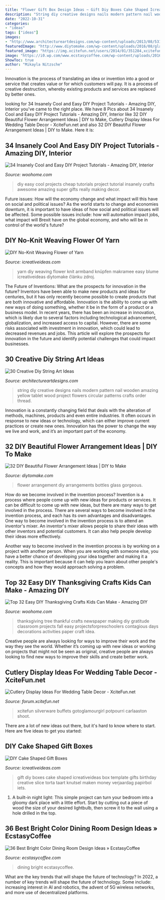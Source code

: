 ```yaml
---
title: "Flower Gift Box Design Ideas ~ Gift Diy Boxes Cake Shaped Icreativeideas Box Template Gifts Birthday Creative Slice Torta Taart Knutsel Maken Money Verjaardag Papirbol Iets"
description: "String diy creative designs nails modern pattern nail wooden amazing yellow tablet wood project flowers circular patterns crafts order thread"
date: "2022-10-31"
categories:
- "ideas"
tags: ["ideas"]
images:
- "http://www.architectureartdesigns.com/wp-content/uploads/2013/08/531.jpg"
featuredImage: "http://www.diytomake.com/wp-content/uploads/2016/08/glass-bottles-flower-arrangement.jpg"
featured_image: "https://img.xcitefun.net/users/2014/01/351284,xcitefun-cutlery-display-ideas-for-wedding-table-.jpg"
image: "https://i0.wp.com/www.ecstasycoffee.com/wp-content/uploads/2016/11/Such-a-peaceful-looking-and-cool-dining-set..jpg?resize=692%2C1024"
ShowToc: true
author: "Mikayla Nitzsche"
---
```



Innovation is the process of translating an idea or invention into a good or service that creates value or for which customers will pay. It is a process of creative destruction, whereby existing products and services are replaced by better ones.

	

		
looking for 34 Insanely Cool and Easy DIY Project Tutorials - Amazing DIY, Interior you've came to the right place. We have 8 Pics about 34 Insanely Cool and Easy DIY Project Tutorials - Amazing DIY, Interior like 32 DIY Beautiful Flower Arrangement Ideas | DIY to Make, Cutlery Display Ideas For Wedding Table Decor - XciteFun.net and also 32 DIY Beautiful Flower Arrangement Ideas | DIY to Make. Here it is:
		
    
## 34 Insanely Cool And Easy DIY Project Tutorials - Amazing DIY, Interior

<img loading=lazy src="http://www.woohome.com/wp-content/uploads/2013/12/Easy-And-Cheap-DIY-Projects-8.jpg" onerror="this.onerror=null;this.src='https://tse1.mm.bing.net/th?id=OIP.NvIcOnZFs5tVAwzgQvvEuwHaJ4&amp;pid=15.1';" alt="34 Insanely Cool and Easy DIY Project Tutorials - Amazing DIY, Interior">

_Source: woohome.com_

>diy easy cool projects cheap tutorials project tutorial insanely crafts awesome amazing super gifts really making decor. 

	

Future issues: How will the economy change and what impact will this have on social and political issues?
As the world starts to change and economies downturn, it is important to have ideas of how social and political issues will be affected. Some possible issues include: how will automation impact jobs, what impact will Brexit have on the global economy, and who will be in control of the world's future?

    
## DIY No-Knit Weaving Flower Of Yarn

<img loading=lazy src="http://www.icreativeideas.com/wp-content/uploads/2014/04/DIY-Weaving-Flower-of-Yarn-1.jpg" onerror="this.onerror=null;this.src='https://tse3.mm.bing.net/th?id=OIP.9FGdH_88NJLHNlkOtEBiWwHaHa&amp;pid=15.1';" alt="DIY No-Knit Weaving Flower of Yarn">

_Source: icreativeideas.com_

>yarn diy weaving flower knit armband knüpfen makramee easy blume icreativeideas diytomake článku zdroj. 

	

The Future of Inventions: What are the prospects for innovation in the future?
Inventors have been able to make new products and ideas for centuries, but it has only recently become possible to create products that are both innovative and affordable. Innovation is the ability to come up with new ways of doing something, whether it be in the form of a product or a business model. In recent years, there has been an increase in innovation, which is likely due to several factors including technological advancement, globalization, and increased access to capital. However, there are some risks associated with investment in innovation, which could lead to decreased revenues and jobs. This article will explore the prospects for innovation in the future and identify potential challenges that could impact businesses.

    
## 30 Creative Diy String Art Ideas

<img loading=lazy src="http://www.architectureartdesigns.com/wp-content/uploads/2013/08/531.jpg" onerror="this.onerror=null;this.src='https://tse1.mm.bing.net/th?id=OIP.yk-Vv4P5ivwiyiC0rDBNUwHaKQ&amp;pid=15.1';" alt="30 Creative Diy String Art Ideas">

_Source: architectureartdesigns.com_

>string diy creative designs nails modern pattern nail wooden amazing yellow tablet wood project flowers circular patterns crafts order thread. 

	

Innovation is a constantly changing field that deals with the alteration of methods, machines, products and even entire industries. It often occurs in response to new ideas or technology, which can either improve current practices or create new ones. Innovation has the power to change the way we live and work, and it’s an important part of the economy.

    
## 32 DIY Beautiful Flower Arrangement Ideas | DIY To Make

<img loading=lazy src="http://www.diytomake.com/wp-content/uploads/2016/08/glass-bottles-flower-arrangement.jpg" onerror="this.onerror=null;this.src='https://tse4.mm.bing.net/th?id=OIP.5JbceDuCAccrIF9_ywHM2QHaLH&amp;pid=15.1';" alt="32 DIY Beautiful Flower Arrangement Ideas | DIY to Make">

_Source: diytomake.com_

>flower arrangement diy arrangements bottles glass gorgeous. 

	

How do we become involved in the invention process?
Invention is a process where people come up with new ideas for products or services. It can be difficult to come up with new ideas, but there are many ways to get involved in the process. There are several ways to become involved in the invention process, and each has its own advantages and disadvantages.
One way to become involved in the invention process is to attend an inventor's mixer. An inventor's mixer allows people to share their ideas with other inventors and potential customers. It can also help people develop their ideas more effectively.

Another way to become involved in the invention process is by working on a project with another person. When you are working with someone else, you have a better chance of developing your idea together and making it a reality. This is important because it can help you learn about other people's concepts and how they would approach solving a problem.

    
## Top 32 Easy DIY Thanksgiving Crafts Kids Can Make - Amazing DIY

<img loading=lazy src="http://www.woohome.com/wp-content/uploads/2013/11/Thanksgiving-Crafts-Kids-Can-Make-29.jpg" onerror="this.onerror=null;this.src='https://tse2.mm.bing.net/th?id=OIP.sKiBbTtZrke5txgb334BhwHaKS&amp;pid=15.1';" alt="Top 32 Easy DIY Thanksgiving Crafts Kids Can Make - Amazing DIY">

_Source: woohome.com_

>thanksgiving tree thankful crafts newspaper making diy gratitude classroom projects fall easy projectsforpreschoolers contagious days decorations activities paper craft idea. 

	

Creative people are always looking for ways to improve their work and the way they see the world. Whether it’s coming up with new ideas or working on projects that might not be seen as original, creative people are always looking to find new ways to improve their skills and create better work.

    
## Cutlery Display Ideas For Wedding Table Decor - XciteFun.net

<img loading=lazy src="https://img.xcitefun.net/users/2014/01/351284,xcitefun-cutlery-display-ideas-for-wedding-table-.jpg" onerror="this.onerror=null;this.src='https://tse2.mm.bing.net/th?id=OIP.cKcWi7mcbtREItXOkBuXDwHaLE&amp;pid=15.1';" alt="Cutlery Display Ideas For Wedding Table Decor - XciteFun.net">

_Source: forum.xcitefun.net_

>xcitefun silverware buffets gotoglamourgirl potpourri carlaaston shoot. 

	

There are a lot of new ideas out there, but it's hard to know where to start. Here are five ideas to get you started: 

    
## DIY Cake Shaped Gift Boxes

<img loading=lazy src="http://www.icreativeideas.com/wp-content/uploads/2014/03/DIY-Cake-Shaped-Gift-Boxes-1.jpg" onerror="this.onerror=null;this.src='https://tse4.mm.bing.net/th?id=OIP.237TW2AiDSt7tVuUy5ashQHaHa&amp;pid=15.1';" alt="DIY Cake Shaped Gift Boxes">

_Source: icreativeideas.com_

>gift diy boxes cake shaped icreativeideas box template gifts birthday creative slice torta taart knutsel maken money verjaardag papirbol iets. 

	

1. A built-in night light: This simple project can turn your bedroom into a gloomy dark place with a little effort. Start by cutting out a piece of wood the size of your desired lightbulb, then screw it to the wall using a hole drilled in the top.

    
## 36 Best Bright Color Dining Room Design Ideas » EcstasyCoffee

<img loading=lazy src="https://i0.wp.com/www.ecstasycoffee.com/wp-content/uploads/2016/11/Such-a-peaceful-looking-and-cool-dining-set..jpg?resize=692%2C1024" onerror="this.onerror=null;this.src='https://tse1.mm.bing.net/th?id=OIP.SLAmXiiCh3u-9wLZETjXywHaK9&amp;pid=15.1';" alt="36 Best Bright Color Dining Room Design Ideas » EcstasyCoffee">

_Source: ecstasycoffee.com_

>dining bright ecstasycoffee. 

	

What are the key trends that will shape the future of technology?
In 2022, a number of key trends will shape the future of technology. Some include: increasing interest in AI and robotics, the advent of 5G wireless networks, and more use of decentralized platforms.

